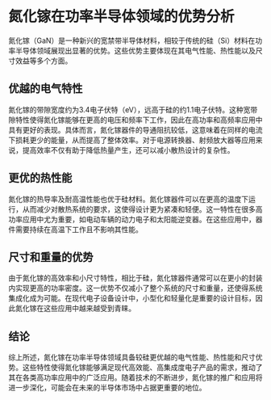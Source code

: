 # 氮化镓在功率半导体领域的优势分析

氮化镓（GaN）是一种新兴的宽禁带半导体材料，相较于传统的硅（Si）材料在功率半导体领域展现出显著的优势。这些优势主要体现在其电气性能、热性能以及尺寸效益等多个方面。

## 优越的电气特性

氮化镓的带隙宽度约为3.4电子伏特（eV），远高于硅的约1.1电子伏特。这种宽带隙特性使得氮化镓能够在更高的电压和频率下工作，因此在高功率和高频率应用中具有更好的表现。具体而言，氮化镓器件的导通阻抗较低，这意味着在同样的电流下损耗更少的能量，从而提高了整体效率。对于电源转换器、射频放大器等应用来说，提高效率不仅有助于降低热量产生，还可以减小散热设计的复杂性。

## 更优的热性能

氮化镓的热导率及耐高温性能也优于硅材料。氮化镓器件可以在更高的温度下运行，从而减少对散热系统的要求，这使得设计更为紧凑和轻便。这一特性在很多高功率应用中尤为重要，如电动车辆的动力电子和太阳能逆变器。在这些应用中，器件需要持续在高温下工作且不影响其性能。

## 尺寸和重量的优势

由于氮化镓的高效率和小尺寸特性，相比于硅，氮化镓器件通常可以在更小的封装内实现更高的功率密度。这一优势不仅减小了整个系统的尺寸和重量，还使得系统集成化成为可能。在现代电子设备设计中，小型化和轻量化是重要的设计目标，因此氮化镓在这些应用中越来越受到青睐。

## 结论

综上所述，氮化镓在功率半导体领域具备较硅更优越的电气性能、热性能和尺寸优势。这些特性使得氮化镓能够满足现代高效能、高集成度电子产品的需求，推动了其在各类高功率应用中的广泛应用。随着技术的不断进步，氮化镓的推广和应用将进一步深化，可能会在未来的半导体市场中占据更重要的地位。